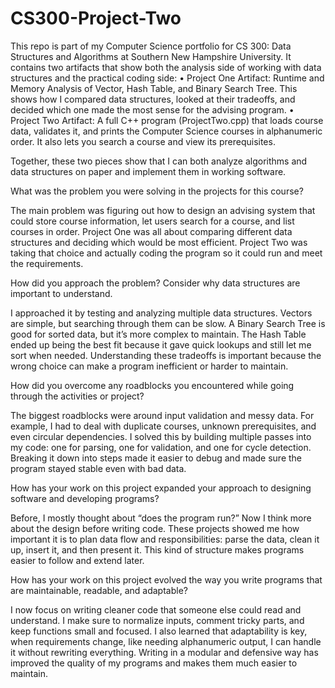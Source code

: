 # CS300-Project-Two

This repo is part of my Computer Science portfolio for CS 300: Data Structures and Algorithms at Southern New Hampshire University. It contains two artifacts that show both the analysis side of working with data structures and the practical coding side:
	•	Project One Artifact: Runtime and Memory Analysis of Vector, Hash Table, and Binary Search Tree. This shows how I compared data structures, looked at their tradeoffs, and decided which one made the most sense for the advising program.
	•	Project Two Artifact: A full C++ program (ProjectTwo.cpp) that loads course data, validates it, and prints the Computer Science courses in alphanumeric order. It also lets you search a course and view its prerequisites.

Together, these two pieces show that I can both analyze algorithms and data structures on paper and implement them in working software.

What was the problem you were solving in the projects for this course?

The main problem was figuring out how to design an advising system that could store course information, let users search for a course, and list courses in order. Project One was all about comparing different data structures and deciding which would be most efficient. Project Two was taking that choice and actually coding the program so it could run and meet the requirements.

How did you approach the problem? Consider why data structures are important to understand.

I approached it by testing and analyzing multiple data structures. Vectors are simple, but searching through them can be slow. A Binary Search Tree is good for sorted data, but it’s more complex to maintain. The Hash Table ended up being the best fit because it gave quick lookups and still let me sort when needed. Understanding these tradeoffs is important because the wrong choice can make a program inefficient or harder to maintain.

How did you overcome any roadblocks you encountered while going through the activities or project?

The biggest roadblocks were around input validation and messy data. For example, I had to deal with duplicate courses, unknown prerequisites, and even circular dependencies. I solved this by building multiple passes into my code: one for parsing, one for validation, and one for cycle detection. Breaking it down into steps made it easier to debug and made sure the program stayed stable even with bad data.

How has your work on this project expanded your approach to designing software and developing programs?

Before, I mostly thought about “does the program run?” Now I think more about the design before writing code. These projects showed me how important it is to plan data flow and responsibilities: parse the data, clean it up, insert it, and then present it. This kind of structure makes programs easier to follow and extend later.

How has your work on this project evolved the way you write programs that are maintainable, readable, and adaptable?

I now focus on writing cleaner code that someone else could read and understand. I make sure to normalize inputs, comment tricky parts, and keep functions small and focused. I also learned that adaptability is key, when requirements change, like needing alphanumeric output, I can handle it without rewriting everything. Writing in a modular and defensive way has improved the quality of my programs and makes them much easier to maintain.
